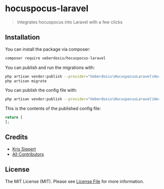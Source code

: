 # hocuspocus-laravel

> Integrates hocuspocus into Laravel with a few clicks

## Installation

You can install the package via composer:

```bash
composer require ueberdosis/hocuspocus-laravel
```

You can publish and run the migrations with:

```bash
php artisan vendor:publish --provider="Ueberdosis\HocuspocusLaravel\HocuspocusLaravelServiceProvider" --tag="hocuspocus-laravel-migrations"
php artisan migrate
```

You can publish the config file with:
```bash
php artisan vendor:publish --provider="Ueberdosis\HocuspocusLaravel\HocuspocusLaravelServiceProvider" --tag="hocuspocus-laravel-config"
```

This is the contents of the published config file:

```php
return [
];
```

## Credits

- [Kris Siepert](https://github.com/kriskbx)
- [All Contributors](../../contributors)

## License

The MIT License (MIT). Please see [License File](LICENSE.md) for more information.
